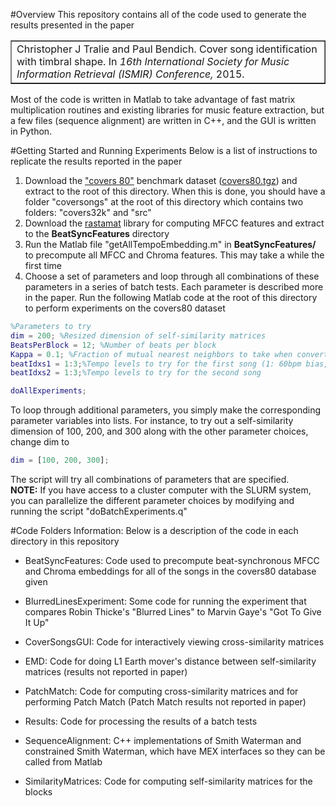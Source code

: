#Overview
This repository contains all of the code used to generate the results presented in the paper

<table border = "1"><tr><td>
Christopher J Tralie and Paul Bendich. Cover song identification with timbral shape. In <i>16th International
Society for Music Information Retrieval (ISMIR) Conference,</i> 2015.
</td></tr></table>

Most of the code is written in Matlab to take advantage of fast matrix multiplication routines and existing libraries for music feature extraction, but a few files (sequence alignment) are written in C++, and the GUI is written in Python.

#Getting Started and Running Experiments
Below is a list of instructions to replicate the results reported in the paper


1. Download the <a href = "http://labrosa.ee.columbia.edu/projects/coversongs/covers80/">"covers 80"</a> benchmark dataset (<a href = "http://labrosa.ee.columbia.edu/projects/coversongs/covers80/covers80.tgz">covers80.tgz</a>) and extract to the root of this directory.  When this is done, you should have a folder "coversongs" at the root of this directory which contains two folders: "covers32k" and "src"
2. Download the <a href = "http://labrosa.ee.columbia.edu/matlab/rastamat/rastamat.tgz">rastamat</a> library for computing MFCC features and extract to the <b>BeatSyncFeatures</b> directory
2. Run the Matlab file "getAllTempoEmbedding.m" in <b>BeatSyncFeatures/</b> to precompute all MFCC and Chroma features.  This may take a while the first time
3. Choose a set of parameters and loop through all combinations of these parameters in a series of batch tests.  Each parameter is described more in the paper.  Run the following Matlab code at the root of this directory to perform experiments on the covers80 dataset

~~~~~ matlab
%Parameters to try
dim = 200; %Resized dimension of self-similarity matrices
BeatsPerBlock = 12; %Number of beats per block
Kappa = 0.1; %Fraction of mutual nearest neighbors to take when converting a cross-similarity matrix to a binary cross-similarity matrix
beatIdxs1 = 1:3;%Tempo levels to try for the first song (1: 60bpm bias, 2: 120bmp bias, 3:180bmp bias)
beatIdxs2 = 1:3;%Tempo levels to try for the second song

doAllExperiments;
~~~~~

To loop through additional parameters, you simply make the corresponding parameter variables into lists.  For instance, to try out a self-similarity dimension of 100, 200, and 300 along with the other parameter choices, change dim to
~~~~~ matlab
dim = [100, 200, 300];
~~~~~

The script will try all combinations of parameters that are specified.  
<b>NOTE:</b> If you have access to a cluster computer with the SLURM system, you can parallelize the different parameter choices by modifying and running the script "doBatchExperiments.q"



#Code Folders Information:
Below is a description of the code in each directory in this repository

* BeatSyncFeatures: Code used to precompute beat-synchronous MFCC and Chroma embeddings for all of the songs in the covers80 database given

* BlurredLinesExperiment: Some code for running the experiment that compares Robin Thicke's "Blurred Lines" to Marvin Gaye's "Got To Give It Up"

* CoverSongsGUI: Code for interactively viewing cross-similarity matrices

* EMD: Code for doing L1 Earth mover's distance between self-similarity matrices (results not reported in paper)

* PatchMatch: Code for computing cross-similarity matrices and for performing Patch Match (Patch Match results not reported in paper)

* Results: Code for processing the results of a batch tests

* SequenceAlignment: C++ implementations of Smith Waterman and constrained Smith Waterman, which have MEX interfaces so they can be called from Matlab

* SimilarityMatrices: Code for computing self-similarity matrices for the blocks 

